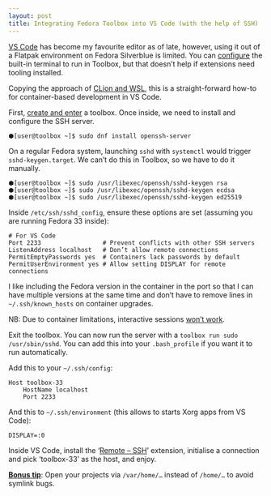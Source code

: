 ```yaml
---
layout: post
title: Integrating Fedora Toolbox into VS Code (with the help of SSH)
---
```


[VS Code][code] has become my favourite editor as of late, however, using it out of a Flatpak environment on Fedora Silverblue is limited. You can [configure][flatpak-spawn] the built-in terminal to run in Toolbox, but that doesn’t help if extensions need tooling installed.

Copying the approach of [CLion and WSL][clion-wsl], this is a straight-forward how-to for container-based development in VS Code.

First, [create and enter][toolbox] a toolbox. Once inside, we need to install and configure the SSH server.

```text
⬢[user@toolbox ~]$ sudo dnf install openssh-server
```

On a regular Fedora system, launching `sshd` with `systemctl` would trigger `sshd-keygen.target`. We can’t do this in Toolbox, so we have to do it manually.

```text
⬢[user@toolbox ~]$ sudo /usr/libexec/openssh/sshd-keygen rsa
⬢[user@toolbox ~]$ sudo /usr/libexec/openssh/sshd-keygen ecdsa
⬢[user@toolbox ~]$ sudo /usr/libexec/openssh/sshd-keygen ed25519
```

Inside `/etc/ssh/sshd_config`, ensure these options are set (assuming you are running Fedora 33 inside):

```text
# For VS Code
Port 2233                 # Prevent conflicts with other SSH servers
ListenAddress localhost   # Don’t allow remote connections
PermitEmptyPasswords yes  # Containers lack passwords by default
PermitUserEnvironment yes # Allow setting DISPLAY for remote connections
```

I like including the Fedora version in the container in the port so that I can have multiple versions at the same time and don’t have to remove lines in `~/.ssh/known_hosts` on container upgrades.

NB: Due to container limitations, interactive sessions [won’t work][source].

Exit the toolbox. You can now run the server with a `toolbox run sudo /usr/sbin/sshd`. You can add this into your `.bash_profile` if you want it to run automatically.

Add this to your `~/.ssh/config`:

```text
Host toolbox-33
    HostName localhost
    Port 2233
```

And this to `~/.ssh/environment` (this allows to starts Xorg apps from VS Code):
```text
DISPLAY=:0
```

Inside VS Code, install the ‘[Remote – SSH][remote]’ extension, initialise a connection and pick ‘toolbox-33’ as the host, and enjoy.

[**Bonus tip**][symlinks]: Open your projects via `/var/home/…` instead of
`/home/…` to avoid symlink bugs.

[code]: https://flathub.org/apps/details/com.visualstudio.code
[flatpak-spawn]: https://discussion.fedoraproject.org/t/developing-applications-using-flatpak-packaged-editors-ides/269/19
[toolbox]: https://docs.fedoraproject.org/en-US/fedora-silverblue/toolbox/#toolbox-first-toolbox
[clion-wsl]: https://github.com/JetBrains/clion-wsl
[source]: https://discussion.fedoraproject.org/t/ssh-into-a-toolbox/2155/12
[remote]: https://marketplace.visualstudio.com/items?itemName=ms-vscode-remote.remote-ssh
[symlinks]: https://discussion.fedoraproject.org/t/tip-use-var-home-instead-of-home-in-vs-code/21887
